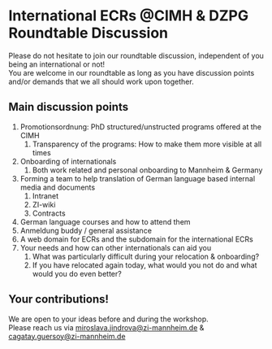 # International ECRs @CIMH & DZPG Roundtable Discussion
Please do not hesitate to join our roundtable discussion, independent of you being an international or not!  
You are welcome in our roundtable as long as you have discussion points and/or demands that we all should work upon together.


## Main discussion points
1. Promotionsordnung: PhD structured/unstructed programs offered at the CIMH
    1. Transparency of the programs: How to make them more visible at all times
2. Onboarding of internationals
    1. Both work related and personal onboarding to Mannheim & Germany
3. Forming a team to help translation of German language based internal media and documents
    1. Intranet
    2. ZI-wiki
    3. Contracts
4. German language courses and how to attend them
5. Anmeldung buddy / general assistance
6. A web domain for ECRs and the subdomain for the international ECRs
7. Your needs and how can other internationals can aid you
    1. What was particularly difficult during your relocation & onboarding?
    2. If you have relocated again today, what would you not do and what would you do even better?  


## Your contributions!
We are open to your ideas before and during the workshop.  
Please reach us via <miroslava.jindrova@zi-mannheim.de> & <cagatay.guersoy@zi-mannheim.de>